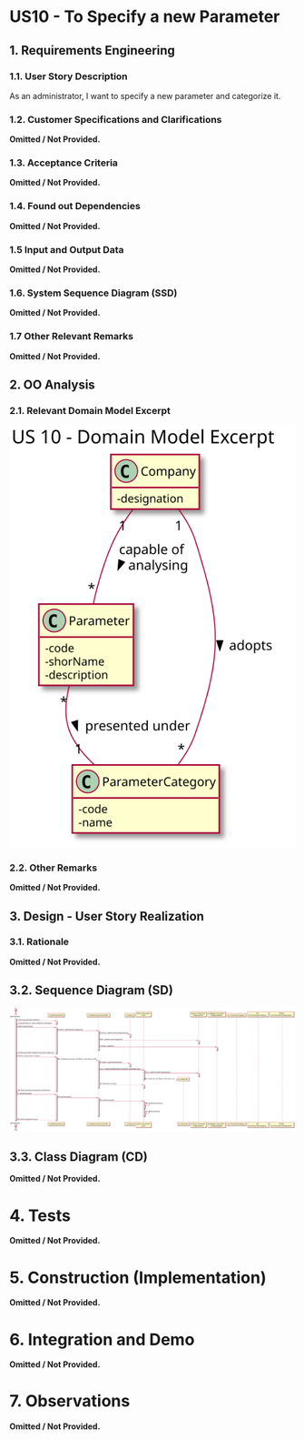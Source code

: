# US10 - To Specify a new Parameter

## 1. Requirements Engineering


### 1.1. User Story Description

As an administrator, I want to specify a new parameter and categorize it.

### 1.2. Customer Specifications and Clarifications 

 **Omitted / Not Provided.**

  
### 1.3. Acceptance Criteria

**Omitted / Not Provided.**

### 1.4. Found out Dependencies


**Omitted / Not Provided.**

### 1.5 Input and Output Data

**Omitted / Not Provided.**

### 1.6. System Sequence Diagram (SSD)

**Omitted / Not Provided.**

### 1.7 Other Relevant Remarks

**Omitted / Not Provided.**


## 2. OO Analysis

### 2.1. Relevant Domain Model Excerpt 

![DMExcerpt](DMExcerpt.svg)


### 2.2. Other Remarks


**Omitted / Not Provided.**

## 3. Design - User Story Realization

### 3.1. Rationale

**Omitted / Not Provided.**

## 3.2. Sequence Diagram (SD)
  
![SD](SD.svg)

  
## 3.3. Class Diagram (CD)

**Omitted / Not Provided.**

# 4. Tests 

**Omitted / Not Provided.**

# 5. Construction (Implementation)


**Omitted / Not Provided.**


# 6. Integration and Demo 

**Omitted / Not Provided.**

# 7. Observations

**Omitted / Not Provided.**





